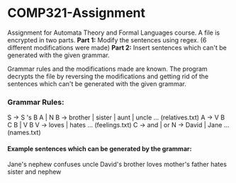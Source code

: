 # COMP321-Assignment
Assignment for Automata Theory and Formal Languages course.
A file is encrypted in two parts.
**Part 1:**
Modify the sentences using regex. (6 different modifications were made)
**Part 2:**
Insert sentences which can't be generated with the given grammar.

Grammar rules and the modifications made are known. The program decrypts the file by reversing the modifications and getting rid of the sentences which can't be generated with the given grammar.

### Grammar Rules:
S -> S 's B A | N
B -> brother | sister | aunt | uncle ... (relatives.txt)
A -> V B C B | V B
V -> loves | hates ... (feelings.txt)
C -> and | or
N -> David | Jane ... (names.txt)

#### Example sentences which can be generated by the grammar:
Jane's nephew confuses uncle
David's brother loves mother's father hates sister and nephew
